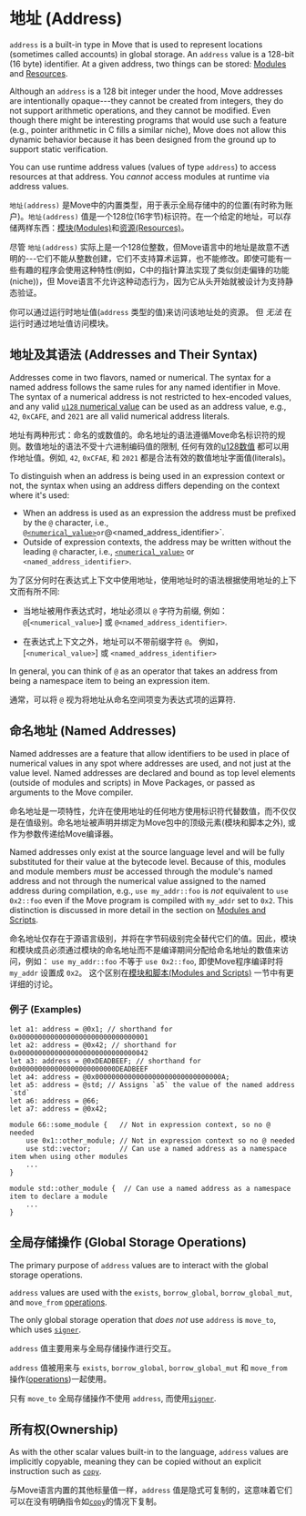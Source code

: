 # 地址 (Address)

`address` is a built-in type in Move that is used to represent locations (sometimes called accounts) in global storage. An `address` value is a 128-bit (16 byte) identifier. At a given address, two things can be stored: [Modules](./chapter_1_modules-and-scripts.md) and [Resources](./chapter_16_structs-and-resources.md).

Although an `address` is a 128 bit integer under the hood, Move addresses are intentionally opaque---they cannot be created from integers, they do not support arithmetic operations, and they cannot be modified. Even though there might be interesting programs that would use such a feature (e.g., pointer arithmetic in C fills a similar niche), Move does not allow this dynamic behavior because it has been designed from the ground up to support static verification.

You can use runtime address values (values of type `address`) to access resources at that address. You *cannot* access modules at runtime via address values.

`地址(address)` 是Move中的内置类型，用于表示全局存储中的的位置(有时称为账户)。`地址(address)` 值是一个128位(16字节)标识符。在一个给定的地址，可以存储两样东西：[模块(Modules)](./chapter_1_modules-and-scripts.md)和[资源(Resources)](./chapter_16_structs-and-resources.md)。

尽管 `地址(address)` 实际上是一个128位整数，但Move语言中的地址是故意不透明的---它们不能从整数创建，它们不支持算术运算，也不能修改。即使可能有一些有趣的程序会使用这种特性(例如，C中的指针算法实现了类似剑走偏锋的功能(niche))，但 Move语言不允许这种动态行为，因为它从头开始就被设计为支持静态验证。

你可以通过运行时地址值(`address` 类型的值)来访问该地址处的资源。 但 *无法* 在运行时通过地址值访问模块。

## 地址及其语法 (Addresses and Their Syntax)

Addresses come in two flavors, named or numerical. The syntax for a named address follows the
same rules for any named identifier in Move. The syntax of a numerical address is not restricted
to hex-encoded values, and any valid [`u128` numerical value](./chapter_3_integers.md) can be used as an
address value, e.g., `42`, `0xCAFE`, and `2021` are all valid numerical address
literals.

地址有两种形式：命名的或数值的。命名地址的语法遵循Move命名标识符的规则。数值地址的语法不受十六进制编码值的限制, 任何有效的[u128数值](./chapter_3_integers.md) 都可以用作地址值。例如, `42`, `0xCFAE`, 和 `2021` 都是合法有效的数值地址字面值(literals)。

To distinguish when an address is being used in an expression context or not, the
syntax when using an address differs depending on the context where it's used:
* When an address is used as an expression the address must be prefixed by the `@` character, i.e., `@`[`<numerical_value>`](./chapter_3_integers.md)` or `@<named_address_identifier>`.
* Outside of expression contexts, the address may be written without the leading `@` character, i.e., [`<numerical_value>`](./chapter_3_integers.md) or `<named_address_identifier>`.


为了区分何时在表达式上下文中使用地址，使用地址时的语法根据使用地址的上下文而有所不同:

* 当地址被用作表达式时，地址必须以 `@` 字符为前缀, 例如：`@`[`<numerical_value>`] 或 `@<named_address_identifier>`.

* 在表达式上下文之外，地址可以不带前缀字符 `@`。 例如， [`<numerical_value>`] 或 `<named_address_identifier>`

In general, you can think of `@` as an operator that takes an address from being a namespace item to being an expression item.

通常，可以将 `@` 视为将地址从命名空间项变为表达式项的运算符.

## 命名地址 (Named Addresses)

Named addresses are a feature that allow identifiers to be used in place of
numerical values in any spot where addresses are used, and not just at the
value level.  Named addresses are declared and bound as top level elements
(outside of modules and scripts) in Move Packages, or passed as arguments
to the Move compiler.

命名地址是一项特性，允许在使用地址的任何地方使用标识符代替数值，而不仅仅是在值级别。命名地址被声明并绑定为Move包中的顶级元素(模块和脚本之外), 或作为参数传递给Move编译器。

Named addresses only exist at the source language level and will be fully
substituted for their value at the bytecode level. Because of this, modules
and module members _must_ be accessed through the module's named address
and not through the numerical value assigned to the named address during
compilation, e.g., `use my_addr::foo` is _not_ equivalent to `use 0x2::foo`
even if the Move program is compiled with `my_addr` set to `0x2`. This
distinction is discussed in more detail in the section on [Modules and
Scripts](./chapter_1_modules-and-scripts.md).

命名地址仅存在于源语言级别，并将在字节码级别完全替代它们的值。因此，模块和模块成员必须通过模块的命名地址而不是编译期间分配给命名地址的数值来访问，例如：
`use my_addr::foo` 不等于 `use 0x2::foo`, 即使Move程序编译时将 `my_addr` 设置成 `0x2`。 这个区别在[模块和脚本(Modules and Scripts)](./chapter_1_modules-and-scripts.md) 一节中有更详细的讨论。

### 例子 (Examples)

```move
let a1: address = @0x1; // shorthand for 0x00000000000000000000000000000001
let a2: address = @0x42; // shorthand for 0x00000000000000000000000000000042
let a3: address = @0xDEADBEEF; // shorthand for 0x000000000000000000000000DEADBEEF
let a4: address = @0x0000000000000000000000000000000A;
let a5: address = @std; // Assigns `a5` the value of the named address `std`
let a6: address = @66;
let a7: address = @0x42;

module 66::some_module {   // Not in expression context, so no @ needed
    use 0x1::other_module; // Not in expression context so no @ needed
    use std::vector;       // Can use a named address as a namespace item when using other modules
    ...
}

module std::other_module {  // Can use a named address as a namespace item to declare a module
    ...
}
```

## 全局存储操作 (Global Storage Operations)

The primary purpose of `address` values are to interact with the global storage operations.

`address` values are used with the `exists`, `borrow_global`, `borrow_global_mut`, and `move_from` [operations](./chapter_25_global-storage-operators.md).

The only global storage operation that *does not* use `address` is `move_to`, which uses [`signer`](./chapter_7_signer.md).

`address` 值主要用来与全局存储操作进行交互。

`address` 值被用来与 `exists`, `borrow_global`, `borrow_global_mut` 和 `move_from` 操作([operations](./chapter_25_global-storage-operators.md))一起使用。

只有 `move_to` 全局存储操作不使用 `address`, 而使用[`signer`](./chapter_7_signer.md).

## 所有权(Ownership)

As with the other scalar values built-in to the language, `address` values are implicitly copyable, meaning they can be copied without an explicit instruction such as [`copy`](./chapter_10_variables.md#move-and-copy).

与Move语言内置的其他标量值一样，`address` 值是隐式可复制的，这意味着它们可以在没有明确指令如[`copy`](./chapter_10_variables.md#移动和复制move-and-copy)的情况下复制。





